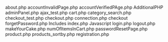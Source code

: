 about.php
accountInvalidPage.php
accountVerifiedPAge.php
AdditionalPHP
adminPanel.php
ajax_test.php
cart.php
category_search.php
checkout_test.php
checkout.php
connection.php
checkout
forgetPassword.php
Includes
index.php
Javascript
login.php
logout.php
makeYourCake.php
numOfItemsInCart.php
passwordResetPage.php
product.php
products_sortby.php
registration.php